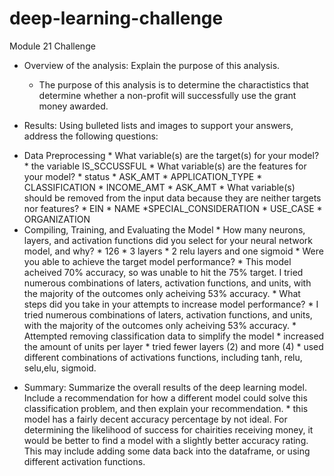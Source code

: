 # deep-learning-challenge
Module 21 Challenge


- Overview of the analysis: Explain the purpose of this analysis.
  - The purpose of this analysis is to determine the charactistics that determine whether a non-profit will successfully use the grant money awarded.

- Results: Using bulleted lists and images to support your answers, address the following questions:

* Data Preprocessing
        * What variable(s) are the target(s) for your model?
                * the variable IS_SCCUSSFUL
        * What variable(s) are the features for your model?
                * status
                * ASK_AMT
                * APPLICATION_TYPE
                * CLASSIFICATION
                * INCOME_AMT
                * ASK_AMT
        * What variable(s) should be removed from the input data because they are neither targets nor features?
                * EIN
                * NAME
                *SPECIAL_CONSIDERATION
                * USE_CASE
                * ORGANIZATION
* Compiling, Training, and Evaluating the Model
        * How many neurons, layers, and activation functions did you select for your neural network model, and why?
                * 126
                * 3 layers
                * 2 relu layers and one sigmoid
        * Were you able to achieve the target model performance?
                * This model acheived 70% accuracy, so was unable to hit the 75% target. I tried numerous combinations of laters, activation functions, and units, with the majority of the outcomes only acheiving 53% accuracy.
        * What steps did you take in your attempts to increase model performance?
                * I tried numerous combinations of laters, activation functions, and units, with the majority of the outcomes only acheiving 53% accuracy.
                * Attempted removing classification data to simplify the model
                * increased the amount of units per layer
                * tried fewer layers (2) and more (4)
                * used different combinations of activations functions, including tanh, relu, selu,elu, sigmoid.
- Summary: Summarize the overall results of the deep learning model. Include a recommendation for how a different model could solve this classification problem, and then explain your recommendation.
        * this model has a fairly decent accuracy percentage by not ideal. For determining the likelihood of success for chairities receiving money, it would be better to find a model with a slightly better accuracy rating. This may include adding some data back into the dataframe, or using different activation functions.
